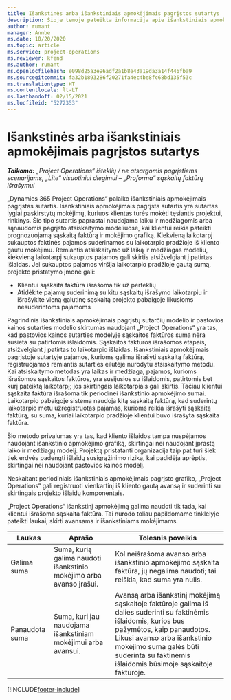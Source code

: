 ```yaml
---
title: Išankstinės arba išankstiniais apmokėjimais pagrįstos sutartys
description: Šioje temoje pateikta informacija apie išankstiniais apmokėjimais pagrįstų sutarčių modelius ir avansus naudojant „Project Operations“.
author: rumant
manager: Annbe
ms.date: 10/20/2020
ms.topic: article
ms.service: project-operations
ms.reviewer: kfend
ms.author: rumant
ms.openlocfilehash: e098d25a3e96adf2a1b8e43a19da3a14f446fba9
ms.sourcegitcommit: fa32b1893286f20271fa4ec4be8fc68bd135f53c
ms.translationtype: HT
ms.contentlocale: lt-LT
ms.lasthandoff: 02/15/2021
ms.locfileid: "5272353"
---
```

# <a name="advances-and-retainer-based-contracts"></a>Išankstinės arba išankstiniais apmokėjimais pagrįstos sutartys


_**Taikoma:** „Project Operations“ išteklių / ne atsargomis pagrįstiems scenarijams, „Lite“ visuotiniui diegimui – „Proforma“ sąskaitų faktūrų išrašymui_

„Dynamics 365 Project Operations“ palaiko išankstiniais apmokėjimais pagrįstas sutartis. Išankstiniais apmokėjimais pagrįsta sutartis yra sutartas lygiai paskirstytų mokėjimų, kuriuos klientas turės mokėti tęsiantis projektui, rinkinys. Šio tipo sutartis paprastai naudojama laiku ir medžiagomis arba sąnaudomis pagrįsto atsiskaitymo modeliuose, kai klientui reikia pateikti prognozuojamą sąskaitą faktūrą ir mokėjimo grafiką. Kiekvieną laikotarpį sukauptos faktinės pajamos suderinamos su laikotarpio pradžioje iš kliento gautu mokėjimu. Remiantis atsiskaitymo už laiką ir medžiagas modeliu, kiekvieną laikotarpį sukauptos pajamos gali skirtis atsižvelgiant į patirtas išlaidas. Jei sukauptos pajamos viršija laikotarpio pradžioje gautą sumą, projekto pristatymo įmonė gali:

- Klientui sąskaita faktūra išrašoma tik už perteklių 
- Atidėkite pajamų suderinimą su kitu sąskaitų išrašymo laikotarpiu ir išrašykite vieną galutinę sąskaitą projekto pabaigoje likusioms nesuderintoms pajamoms

Pagrindinis išankstiniais apmokėjimais pagrįstų sutarčių modelio ir pastovios kainos sutarties modelio skirtumas naudojant „Project Operations“ yra tas, kad pastovios kainos sutarties modelyje sąskaitos faktūros suma nėra susieta su patirtomis išlaidomis. Sąskaitos faktūros išrašomos etapais, atsižvelgiant į patirtas to laikotarpio išlaidas. Išankstiniais apmokėjimais pagrįstoje sutartyje pajamos, kurioms galima išrašyti sąskaitą faktūrą, registruojamos remiantis sutarties eilutėje nurodytu atsiskaitymo metodu. Kai atsiskaitymo metodas yra laikas ir medžiaga, pajamos, kurioms išrašomos sąskaitos faktūros, yra susijusios su išlaidomis, patirtomis bet kurį pateiktą laikotarpį; jos skirtingais laikotarpiais gali skirtis. Tačiau klientui sąskaita faktūra išrašoma tik periodinei išankstinio apmokėjimo sumai. Laikotarpio pabaigoje sistema naudoja kitą sąskaitą faktūrą, kad suderintų laikotarpio metu užregistruotas pajamas, kurioms reikia išrašyti sąskaitą faktūrą, su suma, kuriai laikotarpio pradžioje klientui buvo išrašyta sąskaita faktūra.

Šio metodo privalumas yra tas, kad kliento išlaidos tampa nuspėjamos naudojant išankstinio apmokėjimo grafiką, skirtingai nei naudojant įprastą laiko ir medžiagų modelį. Projektą pristatanti organizacija taip pat turi šiek tiek erdvės padengti išlaidų susigrąžinimo riziką, kai padidėja aprėptis, skirtingai nei naudojant pastovios kainos modelį.

Neskaitant periodiniais išankstiniais apmokėjimais pagrįsto grafiko, „Project Operations“ gali registruoti vienkartinį iš kliento gautą avansą ir suderinti su skirtingais projekto išlaidų komponentais.

„Project Operations“ išankstinį apmokėjimą galima naudoti tik tada, kai klientui išrašoma sąskaita faktūra. Tai nurodo toliau papildomame tinklelyje pateikti laukai, skirti avansams ir išankstiniams mokėjimams.

| Laukas | Aprašo | Tolesnis poveikis |
| --- | --- | --- |
| Galima suma | Suma, kurią galima naudoti išankstinio mokėjimo arba avanso įrašui. | Kol neišrašoma avanso arba išankstinio apmokėjimo sąskaita faktūra, jų negalima naudoti; tai reiškia, kad suma yra nulis. |
| Panaudota suma | Suma, kuri jau naudojama išankstiniam mokėjimui arba avansui. | Avansą arba išankstinį mokėjimą sąskaitoje faktūroje galima iš dalies suderinti su faktinėmis išlaidomis, kurios bus pažymėtos, kaip panaudotos. Likusi avanso arba išankstinio mokėjimo suma galės būti suderinta su faktinėmis išlaidomis būsimoje sąskaitoje faktūroje. |


[!INCLUDE[footer-include](../../includes/footer-banner.md)]